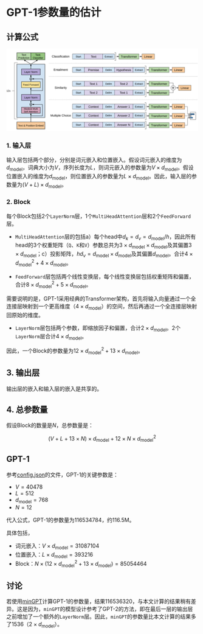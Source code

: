 # GPT-1参数量的估计

## 计算公式

![gpt1](gpt1.png)

### 1. 输入层

输入层包括两个部分，分别是词元嵌入和位置嵌入。假设词元嵌入的维度为$`d_{\text{model}}`$，词典大小为$`V`$，序列长度为$`L`$，则词元嵌入的参数量为$`V \times d_{\text{model}}`$。假设位置嵌入的维度为$`d_{\text{model}}`$，则位置嵌入的参数量为$`L \times d_{\text{model}}`$。因此，输入层的参数量为$`(V + L) \times d_{\text{model}}`$。

### 2. Block

每个Block包括2个`LayerNorm`层，1个`MultiHeadAttention`层和2个`FeedForward`层。

- `MultiHeadAttention`层的包括a）每个head中$`d_k = d_v = d_{\text{model}} / h`$，因此所有head的3个权重矩阵（`Q`、`K`和`V`）参数总共为$`3 \times d_{\text{model}} \times d_{\text{model}}`$及其偏置$`3 \times d_{\text{model}}`$；c）投影矩阵，$`hd_v = d_{\text{model}} \times d_{\text{model}}`$及其偏置$`d_{\text{model}}`$。合计$`4 \times d_{\text{model}}^2 + 4 \times d_{\text{model}}`$。

- `FeedForward`层包括两个线性变换层，每个线性变换层包括权重矩阵和偏置，合计$`8 \times d_{\text{model}}^2 + 5 \times d_{\text{model}}`$。

需要说明的是，GPT-1采用经典的Transformer架构，首先将输入向量通过一个全连接层映射到一个更高维度（$`4 \times d_{\text{model}}`$）的空间，然后再通过一个全连接层映射回原始的维度。

- `LayerNorm`层包括两个参数，即缩放因子和偏置，合计$`2 \times d_{\text{model}}`$。2个`LayerNorm`层合计$`4 \times d_{\text{model}}`$。

因此，一个Block的参数量为$`12 \times d_{\text{model}}^2 + 13 \times d_{\text{model}}`$。

## 3. 输出层
输出层的嵌入和输入层的嵌入是共享的。

## 4. 总参数量
假设Block的数量是$`N`$，总参数量是：

$$(V + L + 13 \times N) \times d_{\text{model}} + 12 \times N \times d_{\text{model}}^2$$

## GPT-1
参考[config.json](https://huggingface.co/openai-community/openai-gpt/blob/main/config.json)的文件，GPT-1的关键参数是：

- $`V = 40478`$
- $`L = 512`$
- $`d_{\text{model}} = 768`$
- $`N = 12`$

代入公式，GPT-1的参数量为116534784，约116.5M。

具体包括，

- 词元嵌入：$`V \times d_{\text{model}} = 31087104`$
- 位置嵌入：$`L \times d_{\text{model}} = 393216`$
- Block：$`N \times (12 \times d_{\text{model}}^2 + 13 \times d_{\text{model}}) = 85054464`$

## 讨论
若使用[minGPT](https://github.com/ckarpathy/minGPT)计算GPT-1的参数量，结果116536320，与本文计算的结果稍有差异。这是因为，`minGPT`的模型设计参考了GPT-2的方法，即在最后一层的输出层之前增加了一个额外的`LayerNorm`层。因此，`minGPT`的参数量比本文计算的结果多了1536（$`2 \times d_{\text{model}}`$）。